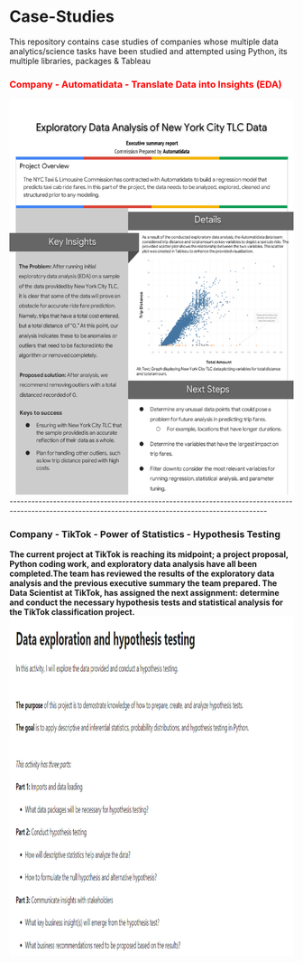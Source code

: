 # Case-Studies
This repository contains case studies of companies whose multiple data analytics/science tasks have been studied and attempted using Python, its multiple libraries, packages & Tableau

### <span style="color: Red">Company - Automatidata - Translate Data into Insights (EDA)</span>
<img src="https://github.com/ShreevaniRao/Case-Studies/blob/main/EDA/Automatidata-Executive-Summary.png" width="700" height="700">
-----------------------------------------------------------------------------------------------------------------------------------------------------

### Company - TikTok - Power of Statistics - Hypothesis Testing</span>

**The current project at TikTok is reaching its midpoint; a project proposal, Python coding work, and exploratory data analysis have all been completed.The team has reviewed the results of the exploratory data analysis and the previous executive summary the team prepared. The Data Scientist at TikTok, has assigned the next assignment: determine and conduct the necessary hypothesis tests and statistical analysis for the TikTok classification project.**
<img src="https://github.com/ShreevaniRao/Case-Studies/blob/main/Statistics/Statistics -Hypothesis Testing- TikTok.png" width="800" height="600">
